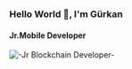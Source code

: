 

### Hello World 👾, I'm Gürkan
#### Jr.Mobile Developer
![-Jr Blockchain Developer-](https://www.themasterpicks.com/wp-content/uploads/2020/04/22b22287602523.5dbd29081561d.gif)












